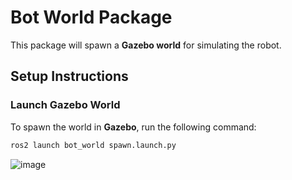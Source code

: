 # Bot World Package

This package will spawn a **Gazebo world** for simulating the robot.

## Setup Instructions

### Launch Gazebo World
To spawn the world in **Gazebo**, run the following command:

```bash
ros2 launch bot_world spawn.launch.py
```
![image](https://github.com/user-attachments/assets/b8f742db-95b0-41df-9325-45156439eb5c)
